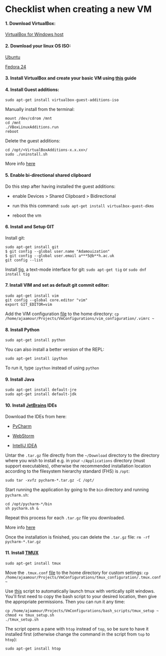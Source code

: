 # Checklist when creating a new VM

#### 1. Download VirtualBox:
[VirtualBox for Windows host](https://www.virtualbox.org/wiki/Downloads)


#### 2. Download your linux OS ISO:
[Ubuntu](https://www.ubuntu.com/download/desktop)

[Fedora 24](http://www.tejasbarot.com/2016/06/22/download-fedora-24-final-cd-dvd-iso-32-bit-x86_64/)


#### 3. Install VirtualBox and create your basic VM using [this](https://www.wikihow.com/Install-Ubuntu-on-VirtualBox) guide


#### 4. Install Guest additions:

`sudo apt-get install virtualbox-guest-additions-iso`

Manually install from the terminal:

```
mount /dev/cdrom /mnt
cd /mnt
./VBoxLinuxAdditions.run
reboot
```

Delete the guest additions:

```
cd /opt/<VirtualBoxAdditions-x.x.xx>/
sudo ./uninstall.sh
```

More info [here](https://askubuntu.com/a/22745)


#### 5. Enable bi-directional shared clipboard

Do this step after having installed the guest additions:

* enable Devices > Shared Clipboard > Bidirectional

* run this this command: `sudo apt-get install virtualbox-guest-dkms`

* reboot the vm


#### 6. Install and Setup **GIT**

Install git:
```
sudo apt-get install git
$ git config --global user.name "Adamouization"
$ git config --global user.email a***5@b**h.ac.uk
git config --list
```

Install [tig](https://github.com/jonas/tig), a text-mode interface for git:
`sudo apt-get tig`
or
`sudo dnf install tig`


#### 7. Install VIM and set as default git commit editor:

```
sudo apt-get install vim
git config --global core.editor "vim"
export GIT_EDITOR=vim
```

Add the VIM configuration [file](https://github.com/Adamouization/vm-configurations/blob/master/vim_configuration/.vimrc) to the home directory: `cp /home/ajaamour/Projects/VmConfigurations/vim_configuration/.vimrc ~`


#### 8. Install Python

`sudo apt-get install python`

You can also install a better version of the REPL:

`sudo apt-get install ipython`

To run it, type `ipython` instead of using `python`


#### 9. Install Java

```
sudo apt-get install default-jre
sudo apt-get install default-jdk
```


#### 10. Install [JetBrains](https://www.jetbrains.com/) IDEs

Download the IDEs from here:

* [PyCharm](https://www.jetbrains.com/pycharm/download/#section=linux)

* [WebStorm](https://www.jetbrains.com/webstorm/download/#section=linux)

* [IntelliJ IDEA](https://www.jetbrains.com/idea/download/#section=linux)

Untar the `.tar.gz` file directly from the `~/Download` directory to the directory where you wish to install e.g. in your `~/Applications` directory (must support executables), otherwise the recommended installation location according to the filesystem hierarchy standard (FHS) is `/opt`:

`sudo tar -xvfz pycharm-*.tar.gz -C /opt/`

Start running the application by going to the `bin` directory and running `pycharm.sh`:

```
cd /opt/pycharm-*/bin
sh pycharm.sh &
```

Repeat this process for each `.tar.gz` file you downloaded.

More info [here](https://www.lifewire.com/how-to-install-the-pycharm-python-ide-in-linux-4091033)

Once the installation is finished, you can delete the `.tar.gz` file: `rm -rf pycharm-*.tar.gz`


#### 11. Install [TMUX](https://github.com/tmux/tmux/wiki)

`sudo apt-get install tmux`

Move the `.tmux.conf` [file](https://github.com/Adamouization/vm-configurations/blob/master/tmux_configuration/tmux.conf) to the home directory for custom settings: `cp /home/ajaamour/Projects/VmConfigurations/tmux_configuration/.tmux.conf ~`

Use [this]() script to automatically launch tmux with vertically split windows. You'll first need to copy the bash script to your desired location, then give the appropriate permissions. Then you can run it any time:

```
cp /home/ajaamour/Projects/VmConfigurations/bash_scripts/tmux_setup ~
chmod +x tmux_setup.sh
./tmux_setup.sh
```

The script opens a pane with `htop` instead of `top`, so be sure to have it installed first (otherwise change the command in the script from `top` to `htop`): 

```
sudo apt-get install htop
```

